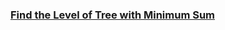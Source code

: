 ### [Find the Level of Tree with Minimum Sum](https://leetcode.com/problems/find-the-level-of-tree-with-minimum-sum)

